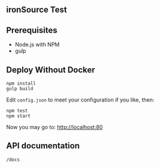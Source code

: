 
## ironSource Test


## Prerequisites

- Node.js with NPM
- gulp
    
## Deploy Without Docker
    npm install
    gulp build

Edit `config.json` to meet your configuration if you like, then:

    npm test
    npm start

Now you may go to: <http://localhost:80>

## API documentation
    /docs
    